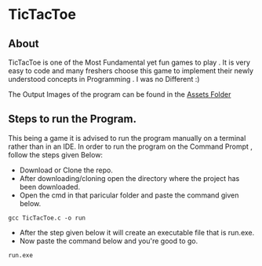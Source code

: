 # TicTacToe

## About 

TicTacToe is one of the Most Fundamental yet fun games to play . It is very easy to code and many freshers choose this game to implement their newly understood concepts in Programming . I was no Different :)

The Output Images of the program can be found in the <a href="https://github.com/BhakeSart/TicTacToe/tree/main/assests">Assets Folder</a>

## Steps to run the Program.

This being a game it is advised to run the program manually on a terminal rather than in an IDE. In order to run the program on the Command Prompt , follow the steps given Below:

- Download or Clone the repo.
- After downloading/cloning open the directory where the project has been downloaded.
- Open the cmd in that paricular folder and paste the command given below.
```
gcc TicTacToe.c -o run
```
- After the step given below it will create an executable file that is run.exe.
- Now paste the command below and you're good to go.
```
run.exe
```


